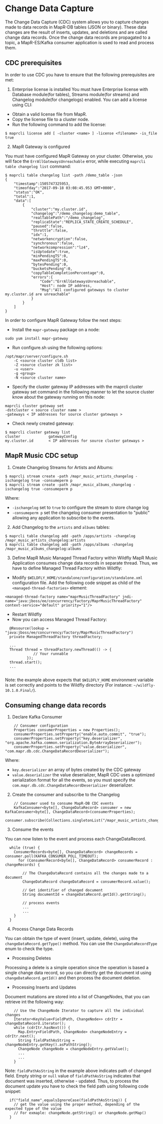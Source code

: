 # Change Data Capture

The Change Data Capture (CDC) system allows you to capture changes made to data records in MapR-DB tables 
(JSON or binary). These data changes are the result of inserts, updates, and deletions and are called change data 
records. Once the change data records are propagated to a topic, a MapR-ES/Kafka consumer application is used to read 
and process them.

## CDC prerequisites

In order to use CDC you have to ensure that the following prerequisites are met:
1. Enterprise license is installed
You must have Enterprise license with Database module(for tables), Streams module(for streams) and Changelog module(for 
changelogs) enabled. You can add a license using CLI:
* Obtain a valid license file from MapR.
* Copy the license file to a cluster node.
* Run the following command to add the license:
```
$ maprcli license add [ -cluster <name> ] -license <filename> -is_file true
```

2. MapR Gateway is configured

You must have configured MapR Gateway on your cluster. Otherwise, you will face the `ErrAllGatewaysUnreachable` error, 
while executing `maprcli table changelog list` command:
```
$ maprcli table changelog list -path /demo_table -json
{
	"timestamp":1505747325953,
	"timeofday":"2017-09-18 03:08:45.953 GMT+0000",
	"status":"OK",
	"total":1,
	"data":[
		{
			"cluster":"my.cluster.id",
			"changelog":"/demo_changelog:demo_table",
			"realTablePath":"/demo_changelog",
			"replicaState":"REPLICA_STATE_CREATE_SCHEDULE",
			"paused":false,
			"throttle":false,
			"idx":1,
			"networkencryption":false,
			"synchronous":false,
			"networkcompression":"lz4",
			"isUptodate":true,
			"minPendingTS":0,
			"maxPendingTS":0,
			"bytesPending":0,
			"bucketsPending":0,
			"copyTableCompletionPercentage":0,
			"errors":{
				"Code":"ErrAllGatewaysUnreachable",
				"Host": node IP address,
				"Msg":"All configured gateways to cluster my.cluster.id are unreachable"
			}
		}
	]
}
```

In order to configure MapR Gateway follow the next steps:
* Install the `mapr-gateway` package on a node:
```
sudo yum install mapr-gateway
```
* Run configure.sh using the following options:
```
/opt/mapr/server/configure.sh 
    -C <source cluster cldb list> 
    -Z <source cluster zk list> 
    -u <user> 
    -g <group> 
    -N <source cluster name>
```

* Specify the cluster gateway IP addresses with the maprcli cluster gateway set command in the following manner to let 
the source cluster know about the gateway running on this node:
```
maprcli cluster gateway set 
-dstcluster < source cluster name > 
-gateways < IP addresses for source cluster gateways >
```

* Check newly created gateway:
```
$ maprcli cluster gateway list
cluster             gatewayConfig  
my.cluster.id       < IP addresses for source cluster gateways >
```

## MapR Music CDC setup

1. Create Changelog Streams for Artists and Albums:
```
$ maprcli stream create -path /mapr_music_artists_changelog -ischangelog true -consumeperm p
$ maprcli stream create -path /mapr_music_albums_changelog -ischangelog true -consumeperm p
```

Where:
* `-ischangelog` set to `true` to configure the stream to store change log
* `-consumeperm p` set the changelog consumer presentation to "public" allowing any application to subscribe to the events.

2. Add Changelog to the `artists` and `albums` tables:
```
$ maprcli table changelog add -path /apps/artists -changelog /mapr_music_artists_changelog:artists
$ maprcli table changelog add -path /apps/albums -changelog /mapr_music_albums_changelog:albums
```

3. Define MapR Music Managed Thread Factory within Wildfly
MapR Music Application consumes change data records in separate thread. Thus, we have to define Managed Thread Factory 
within Wildfly:
* Modify `$WILDFLY_HOME/standalone/configuration/standalone.xml` configuration file. Add the following code snippet as 
child of the `<managed-thread-factories>` element:
```
<managed-thread-factory name="maprMusicThreadFactory" jndi-name="java:jboss/ee/concurrency/factory/MaprMusicThreadFactory" context-service="default" priority="1"/>
```
* Restart Wildfly
* Now you can access Managed Thread Factory:
```
  @Resource(lookup = "java:jboss/ee/concurrency/factory/MaprMusicThreadFactory")
  private ManagedThreadFactory threadFactory;
  
  ...
  Thread thread = threadFactory.newThread(() -> {
             // Your runnable
          });
  thread.start();
  ...
  
```

Note: the example above expects that `$WILDFLY_HOME` environment variable is set correctly and points to the Wildfly 
directory (For instance: `~/wildfly-10.1.0.Final/`).
 
## Consuming change data records

1. Declare Kafka Consumer
```
    // Consumer configuration
    Properties consumerProperties = new Properties();
    consumerProperties.setProperty("enable.auto.commit", "true");
    consumerProperties.setProperty("key.deserializer", "org.apache.kafka.common.serialization.ByteArrayDeserializer");
    consumerProperties.setProperty("value.deserializer", "com.mapr.db.cdc.ChangeDataRecordDeserializer");
```

Where:
* `key.deserializer` an array of bytes created by the CDC gateway
* `value.deserializer` the value deserializer, MapR CDC uses a optimized serialization format for all the events, 
so you must specify the `com.mapr.db.cdc.ChangeDataRecordDeserializer` deserializer.

2. Create the consumer and subscribe to the Changelog

```
    // Consumer used to consume MapR-DB CDC events
    KafkaConsumer<byte[], ChangeDataRecord> consumer = new KafkaConsumer<byte[], ChangeDataRecord>(consumerProperties);
    consumer.subscribe(Collections.singletonList("/mapr_music_artists_changelog:artists"));
```

3. Consume the events

You can now listen to the event and process each ChangeDataRecord.
```
  while (true) {
    ConsumerRecords<byte[], ChangeDataRecord> changeRecords = consumer.poll(KAFKA_CONSUMER_POLL_TIMEOUT);
      for (ConsumerRecord<byte[], ChangeDataRecord> consumerRecord : changeRecords) {
        
        // The ChangeDataRecord contains all the changes made to a document
        ChangeDataRecord changeDataRecord = consumerRecord.value();
        
        // Get identifier of changed document
        String documentId = changeDataRecord.getId().getString();
       
        // process events
        ...
        ...
    }
  }
```

4. Process Change Data Records

You can obtain the type of event (insert, update, delete), using the `changeDataRecord.getType()` method.  You can use 
the `ChangeDataRecordType` enum to check the type.

* Processing Deletes

Processing a delete is a simple operation since the operation is based a single change data record, so you can directly 
get the document id using `changeDataRecord.getId()` and then process the document deletion.

* Processing Inserts and Updates

Document mutations are stored into a list of ChangeNodes, that you can retrieve int the following way:
```
    // Use the ChangeNode Iterator to capture all the individual changes
    Iterator<KeyValue<FieldPath, ChangeNode>> cdrItr = changeDataRecord.iterator();
    while (cdrItr.hasNext()) {
      Map.Entry<FieldPath, ChangeNode> changeNodeEntry = cdrItr.next();
      String fieldPathAsString = changeNodeEntry.getKey().asPathString();
      ChangeNode changeNode = changeNodeEntry.getValue();
      ...
      ...
    }
```

Note: `fieldPathAsString` in the example above indicates path of changed field. Empty string or `null` value of 
`fieldPathAsString` indicates that document was inserted, otherwise - updated. Thus, to process the document update you 
have to check the field path using following code snippet: 
```
  if("field_name".equalsIgnoreCase(fieldPathAsString)) {
    // get the value using the proper method, depending of the expected type of the value
    // For exmaple: changeNode.getString() or changeNode.getMap()
  }

```
